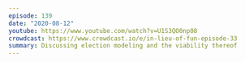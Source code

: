 ```yaml
---
episode: 139
date: "2020-08-12"
youtube: https://www.youtube.com/watch?v=U1S3QO0np08
crowdcast: https://www.crowdcast.io/e/in-lieu-of-fun-episode-33
summary: Discussing election modeling and the viability thereof
---
```

